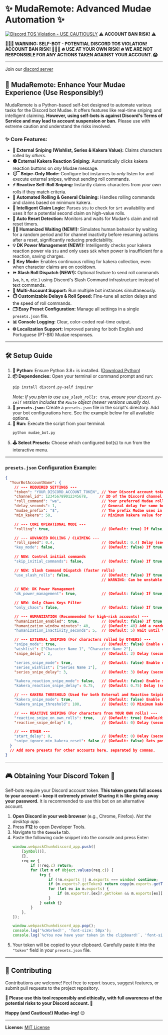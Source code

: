 # ✨ MudaRemote: Advanced Mudae Automation ✨

[![Discord TOS Violation - **USE CAUTIOUSLY**](https://img.shields.io/badge/Discord%20TOS-VIOLATION-red)](https://discord.com/terms) ⚠️ **ACCOUNT BAN RISK!** ⚠️

**🛑🛑🛑 WARNING: SELF-BOT - POTENTIAL DISCORD TOS VIOLATION! ACCOUNT BAN RISK! 🛑🛑🛑**
**🔥 USE AT YOUR OWN RISK! 🔥 WE ARE NOT RESPONSIBLE FOR ANY ACTIONS TAKEN AGAINST YOUR ACCOUNT. 😱**

---

Join our [discord server](https://discord.gg/4WHXkDzuZx)

## 🚀 MudaRemote: Enhance Your Mudae Experience (Use Responsibly!)

MudaRemote is a Python-based self-bot designed to automate various tasks for the Discord bot Mudae. It offers features like real-time sniping and intelligent claiming. **However, using self-bots is against Discord's Terms of Service and may lead to account suspension or ban.** Please use with extreme caution and understand the risks involved.

### ✨ Core Features:

*   **🎯 External Sniping (Wishlist, Series & Kakera Value):** Claims characters rolled by *others*.
*   **🟡 External Kakera Reaction Sniping:** Automatically clicks kakera reaction buttons on *any* Mudae message.
*   **😴 Snipe-Only Mode:** Configure bot instances to *only* listen for and execute external snipes, without sending roll commands.
*   **⚡ Reactive Self-Roll Sniping:** Instantly claims characters from *your own* rolls if they match criteria.
*   **🤖 Automated Rolling & General Claiming:** Handles rolling commands and claims based on minimum kakera.
*   **🥇 Intelligent Claim Logic:** Parses `$tu` to check for `$rt` availability and uses it for a potential second claim on high-value rolls.
*   **🔄 Auto Reset Detection:** Monitors and waits for Mudae's claim and roll reset timers.
*   **🚶‍♂️ Humanized Waiting (NEW!):** Simulates human behavior by waiting for a random period and for channel inactivity before resuming actions after a reset, significantly reducing predictability.
*   **💡 DK Power Management (NEW!):** Intelligently checks your kakera reaction power via `$tu` and only uses `$dk` when power is insufficient for a reaction, saving charges.
*   **🔑 Key Mode:** Enables continuous rolling for kakera collection, even when character claims are on cooldown.
*   **⏩ Slash Roll Dispatch (NEW!):** Optional feature to send roll commands (`wa`, `h`, `m`, etc.) using Discord's Slash Command infrastructure instead of text commands.
*   **👯 Multi-Account Support:** Run multiple bot instances simultaneously.
*   **⏱️ Customizable Delays & Roll Speed:** Fine-tune all action delays and the speed of roll commands.
*   **🗂️ Easy Preset Configuration:** Manage all settings in a single `presets.json` file.
*   **📊 Console Logging:** Clear, color-coded real-time output.
*   **🌐 Localization Support:** Improved parsing for both English and Portuguese (PT-BR) Mudae responses.

---

## 🛠️ Setup Guide

1.  **🐍 Python:** Ensure Python 3.8+ is installed. ([Download Python](https://www.python.org/downloads/))
2.  **📦 Dependencies:** Open your terminal or command prompt and run:
    ```bash
    pip install discord.py-self inquirer
    ```
    *Note: If you plan to use `use_slash_rolls: true`, ensure your `discord.py-self` version includes the `Route` object (newer versions usually do).*
3.  **📝 `presets.json`:** Create a `presets.json` file in the script's directory. Add your bot configurations here. See the example below for all available options.
4.  **🚀 Run:** Execute the script from your terminal:
    ```bash
    python mudae_bot.py
    ```
5.  **🕹️ Select Presets:** Choose which configured bot(s) to run from the interactive menu.

---

### `presets.json` Configuration Example:

```json
{
  "YourBotAccountName": {
    // --- REQUIRED SETTINGS ---
    "token": "YOUR_DISCORD_ACCOUNT_TOKEN", // Your Discord account token. KEEP THIS EXTREMELY SECRET!
    "channel_id": 123456789012345678,     // ID of the Discord channel for Mudae commands.
    "roll_command": "wa",                  // Your preferred Mudae roll command (e.g., wa, hg, w, ma).
    "delay_seconds": 1,                    // General delay for some bot actions (e.g., after $tu).
    "mudae_prefix": "$",                   // The prefix Mudae uses in your server (usually "$").
    "min_kakera": 50,                      // Minimum kakera value for general (post-roll batch) claims.

    // --- CORE OPERATIONAL MODE ---
    "rolling": true,                       // (Default: true) If false, bot enters SNIPE-ONLY mode: no rolling, only external snipes.

    // --- ADVANCED ROLLING / CLAIMING ---
    "roll_speed": 0.4,                     // (Default: 0.4) Delay (seconds) between individual text roll commands.
    "key_mode": false,                     // (Default: false) If true, rolls for kakera even without a claim right.
    
    // NEW: Control initial commands
    "skip_initial_commands": false,        // (Default: false) If true, skips $limroul, $dk, and $daily on startup, going straight to $tu.

    // NEW: Slash Command Dispatch (faster rolls)
    "use_slash_rolls": false,              // (Default: false) If true, attempts to send roll commands using Discord's slash command API. 
                                           // WARNING: Can be unstable. If failures occur, the bot automatically reverts to text commands.
                                           
    // NEW: DK Power Management
    "dk_power_management": true,           // (Default: false) If true, checks kakera power in $tu and only uses $dk if necessary (needs $tu access).

    // NEW: Only Chaos Keys Filter
    "only_chaos": false,                   // (Default: false) If true, only clicks kakera buttons on characters with 10+ keys (chaos keys).

    // --- HUMANIZATION (Recommended for high-risk accounts) ---
    "humanization_enabled": true,          // (Default: false) If true, uses humanized waiting after resets.
    "humanization_window_minutes": 40,     // (Default: 40) Add a random wait up to this duration after the reset time.
    "humanization_inactivity_seconds": 5,  // (Default: 5) Wait until the channel is inactive for this duration before resuming rolls.

    // --- EXTERNAL SNIPING (For characters rolled by OTHERS) ---
    "snipe_mode": true,                    // (Default: false) Enable external wishlist sniping.
    "wishlist": ["Character Name 1", "Character Name 2"],
    "snipe_delay": 2,                      // (Default: 2) Delay (seconds) before sniping (wishlist/kakera value).

    "series_snipe_mode": true,             // (Default: false) Enable external series sniping.
    "series_wishlist": ["Series Name 1"],
    "series_snipe_delay": 3,               // (Default: 3) Delay (seconds) before sniping a series character.

    "kakera_reaction_snipe_mode": false,   // (Default: false) Enable sniping of kakera reaction buttons on any Mudae message.
    "kakera_reaction_snipe_delay": 0.75,   // (Default: 0.75) Delay (seconds) before clicking an external kakera reaction.

    // --- KAKERA THRESHOLD (Used for both External and Reactive Sniping) ---
    "kakera_snipe_mode": true,             // (Default: false) Enable heart claims based on kakera value for both external and reactive snipes.
    "kakera_snipe_threshold": 100,         // (Default: 0) Minimum kakera value to trigger the heart claims.

    // --- REACTIVE SNIPING (For characters from YOUR OWN rolls) ---
    "reactive_snipe_on_own_rolls": true,   // (Default: true) Enable/disable INSTANT claims during your own rolls (based on WL, Series WL, or Kakera Threshold).
    "reactive_snipe_delay": 0,             // (Default: 0) Delay (seconds) before claiming during reactive snipe on own rolls. Useful for appearing more natural.

    // --- OTHER ---
    "start_delay": 0,                      // (Default: 0) Delay (seconds) before the bot starts after being selected.
    "snipe_ignore_min_kakera_reset": false // (Default: false) Sets post-roll min_kakera to 0 if your claim reset is <1hr away.
  }
  // Add more presets for other accounts here, separated by commas.
}
```

---

## 🎮 Obtaining Your Discord Token 🔑

Self-bots require your Discord account token. **This token grants full access to your account – keep it extremely private! Sharing it is like giving away your password.** It is recommended to use this bot on an alternative account.

1.  **Open Discord in your web browser** (e.g., Chrome, Firefox). *Not the desktop app.*
2.  Press **F12** to open Developer Tools.
3.  Navigate to the **`Console`** tab.
4.  Paste the following code snippet into the console and press Enter:
    ```javascript
    window.webpackChunkdiscord_app.push([
    	[Symbol()],
    	{},
    	req => {
    		if (!req.c) return;
    		for (let m of Object.values(req.c)) {
    			try {
    				if (!m.exports || m.exports === window) continue;
    				if (m.exports?.getToken) return copy(m.exports.getToken());
    				for (let ex in m.exports) {
    					if (m.exports?.[ex]?.getToken && m.exports[ex][Symbol.toStringTag] !== 'IntlMessagesProxy') return copy(m.exports[ex].getToken());
    				}
    			} catch {}
    		}
    	},
    ]);

    window.webpackChunkdiscord_app.pop();
    console.log('%cWorked!', 'font-size: 50px');
    console.log(`%cYou now have your token in the clipboard!`, 'font-size: 16px');
    ```
5.  Your token will be copied to your clipboard. Carefully paste it into the `"token"` field in your `presets.json` file.

---

## 🤝 Contributing

Contributions are welcome! Feel free to report issues, suggest features, or submit pull requests to the project repository.

**🙏 Please use this tool responsibly and ethically, with full awareness of the potential risks to your Discord account. 🙏**

**Happy (and Cautious!) Mudae-ing!** 😉

---
**License:** [MIT License](LICENSE)

